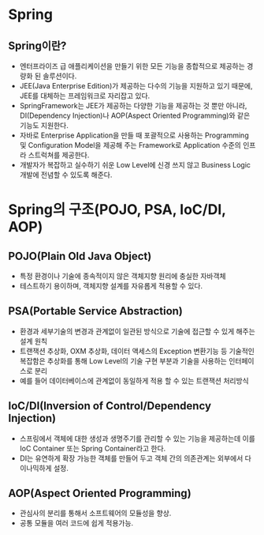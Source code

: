 # Spring

## Spring이란?
* 엔터프라이즈 급 애플리케이션을 만들기 위한 모든 기능을 종합적으로 제공하는 경량화 된 솔루션이다.
* JEE(Java Enterprise Edition)가 제공하는 다수의 기능을 지원하고 있기 때문에, JEE를 대체하는 프레임워크로 자리잡고 있다.
* SpringFramework는 JEE가 제공하는 다양한 기능을 제공하는 것 뿐만 아니라, DI(Dependency Injection)나 AOP(Aspect Oriented Programming)와 같은 기능도 지원한다.
* 자바로 Enterprise Application을 만들 때 포괄적으로 사용하는 Programming 및 Configuration Model을 제공해 주는 Framework로 Application 수준의 인프라 스트럭쳐를 제공한다.
* 개발자가 복잡하고 실수하기 쉬운 Low Level에 신경 쓰지 않고 Business Logic개발에 전념할 수 있도록 해준다.


# Spring의 구조(POJO, PSA, IoC/DI, AOP)

## POJO(Plain Old Java Object)
* 특정 환경이나 기술에 종속적이지 않은 객체지향 원리에 충실한 자바객체
* 테스트하기 용이하며, 객체지향 설계를 자유롭게 적용할 수 있다.

## PSA(Portable Service Abstraction)
* 환경과 세부기술의 변경과 관계없이 일관된 방식으로 기술에 접근할 수 있게 해주는 설계 원칙
* 트랜잭션 추상화, OXM 추상화, 데이터 액세스의 Exception 변환기능 등 기술적인 복잡함은 추상화를 통해 Low Level의 기술 구현 부분과 기술을 사용하는 인터페이스로 분리
* 예를 들어 데이터베이스에 관계없이 동일하게 적용 할 수 있는 트랜잭션 처리방식

## IoC/DI(Inversion of Control/Dependency Injection)
* 스프링에서 객체에 대한 생성과 생명주기를 관리할 수 있는 기능을 제공하는데 이를 IoC Container 또는 Spring Container라고 한다.
* DI는 유연하게 확장 가능한 객체를 만들어 두고 객체 간의 의존관계는 외부에서 다이나믹하게 설정.

## AOP(Aspect Oriented Programming)
* 관심사의 분리를 통해서 소프트웨어의 모듈성을 향상.
* 공통 모듈을 여러 코드에 쉽게 적용가능.
